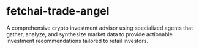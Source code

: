 # fetchai-trade-angel
A comprehensive crypto investment advisor using specialized agents that gather, analyze, and synthesize market data to provide actionable investment recommendations tailored to retail investors.
